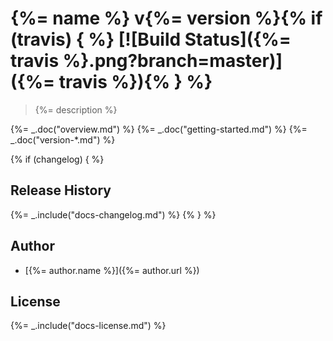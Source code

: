 # {%= name %} v{%= version %}{% if (travis) { %} [![Build Status]({%= travis %}.png?branch=master)]({%= travis %}){% } %}

> {%= description %}

{%= _.doc("overview.md") %}
{%= _.doc("getting-started.md") %}
{%= _.doc("version-*.md") %}

{% if (changelog) { %}
## Release History
{%= _.include("docs-changelog.md") %} {% } %}

## Author

+ [{%= author.name %}]({%= author.url %})

## License
{%= _.include("docs-license.md") %}
